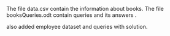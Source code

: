 The file data.csv contain the information about books.
The file booksQueries.odt contain queries and its answers .

also added employee dataset and queries with solution.
